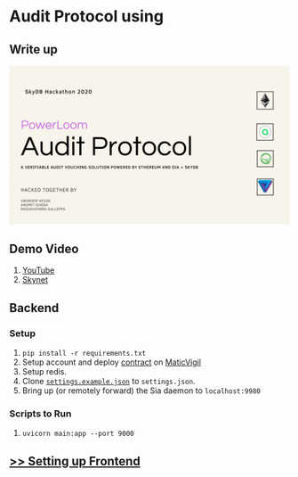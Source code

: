# Audit Protocol using

## Write up
[![Preview](/preview.png)](./AuditProtocol-SkyDB-Hackaton2020.pdf)

## Demo Video

1. [YouTube](https://www.youtube.com/watch?v=QdtEz7m9zRg)
2. [Skynet](https://siasky.net/AAAM_0-rOhnO4hyTR2Ig2Gg4eNuzqiwphcVcSUDt0T_5nw)

## Backend

### Setup

1. `pip install -r requirements.txt`
2. Setup account and deploy [contract](./AuditRecordStore.sol) on [MaticVigil](https://maticvigil.com/docs/)
3. Setup redis.
4. Clone [`settings.example.json`](./settings.example.json) to `settings.json`.
5. Bring up (or remotely forward) the Sia daemon to `localhost:9980`

### Scripts to Run

1. `uvicorn main:app --port 9000`

## [>> Setting up Frontend](./frontend/README.md)
